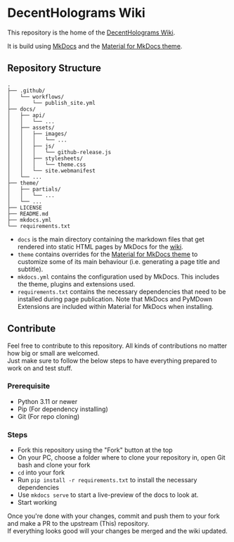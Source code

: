 # DecentHolograms Wiki

This repository is the home of the [DecentHolograms Wiki][wiki].

It is build using [MkDocs][mkdocs] and the [Material for MkDocs theme][material].

## Repository Structure

```
.
├── .github/
│   └── workflows/
│       └── publish_site.yml
├── docs/
│   ├── api/
│   │   └── ...
│   ├── assets/
│   │   ├── images/
│   │   │   └── ...
│   │   ├── js/
│   │   │   └── github-release.js
│   │   ├── stylesheets/
│   │   │   └── theme.css
│   │   └── site.webmanifest
│   └── ...
├── theme/
│   ├── partials/
│   │   └── ...
│   └── ...
├── LICENSE
├── README.md
├── mkdocs.yml
└── requirements.txt
```

- `docs` is the main directory containing the markdown files that get rendered into static HTML pages by MkDocs for the [wiki].
- `theme` contains overrides for the [Material for MkDocs theme][material] to customize some of its main behaviour (i.e. generating a page title and subtitle).
- `mkdocs.yml` contains the configuration used by MkDocs. This includes the theme, plugins and extensions used.
- `requirements.txt` contains the necessary dependencies that need to be installed during page publication. Note that MkDocs and PyMDown Extensions are included within Material for MkDocs when installing.

## Contribute

Feel free to contribute to this repository. All kinds of contributions no matter how big or small are welcomed.  
Just make sure to follow the below steps to have everything prepared to work on and test stuff.

### Prerequisite

- Python 3.11 or newer
- Pip (For dependency installing)
- Git (For repo cloning)

### Steps

- Fork this repository using the "Fork" button at the top
- On your PC, choose a folder where to clone your repository in, open Git bash and clone your fork
- `cd` into your fork
- Run `pip install -r requirements.txt` to install the necessary dependencies
- Use `mkdocs serve` to start a live-preview of the docs to look at.
- Start working

Once you're done with your changes, commit and push them to your fork and make a PR to the upstream (This) repository.  
If everything looks good will your changes be merged and the wiki updated.

[wiki]: https://wiki.decentholograms.eu
[mkdocs]: https://www.mkdocs.org
[material]: https://squidfunk.github.io/mkdocs-material
